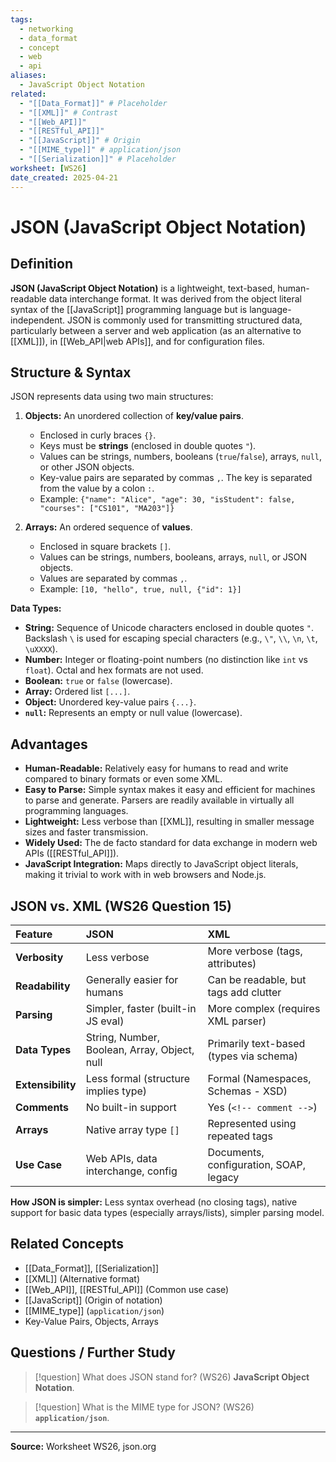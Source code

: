 ```yaml
---
tags:
  - networking
  - data_format
  - concept
  - web
  - api
aliases:
  - JavaScript Object Notation
related:
  - "[[Data_Format]]" # Placeholder
  - "[[XML]]" # Contrast
  - "[[Web_API]]"
  - "[[RESTful_API]]"
  - "[[JavaScript]]" # Origin
  - "[[MIME_type]]" # application/json
  - "[[Serialization]]" # Placeholder
worksheet: [WS26]
date_created: 2025-04-21
---
```

# JSON (JavaScript Object Notation)

## Definition

**JSON (JavaScript Object Notation)** is a lightweight, text-based, human-readable data interchange format. It was derived from the object literal syntax of the [[JavaScript]] programming language but is language-independent. JSON is commonly used for transmitting structured data, particularly between a server and web application (as an alternative to [[XML]]), in [[Web_API|web APIs]], and for configuration files.

## Structure & Syntax

JSON represents data using two main structures:

1.  **Objects:** An unordered collection of **key/value pairs**.
    -   Enclosed in curly braces `{}`.
    -   Keys must be **strings** (enclosed in double quotes `"`).
    -   Values can be strings, numbers, booleans (`true`/`false`), arrays, `null`, or other JSON objects.
    -   Key-value pairs are separated by commas `,`. The key is separated from the value by a colon `:`.
    -   Example: `{"name": "Alice", "age": 30, "isStudent": false, "courses": ["CS101", "MA203"]}`

2.  **Arrays:** An ordered sequence of **values**.
    -   Enclosed in square brackets `[]`.
    -   Values can be strings, numbers, booleans, arrays, `null`, or JSON objects.
    -   Values are separated by commas `,`.
    -   Example: `[10, "hello", true, null, {"id": 1}]`

**Data Types:**
- **String:** Sequence of Unicode characters enclosed in double quotes `"`. Backslash `\` is used for escaping special characters (e.g., `\"`, `\\`, `\n`, `\t`, `\uXXXX`).
- **Number:** Integer or floating-point numbers (no distinction like `int` vs `float`). Octal and hex formats are not used.
- **Boolean:** `true` or `false` (lowercase).
- **Array:** Ordered list `[...]`.
- **Object:** Unordered key-value pairs `{...}`.
- **`null`:** Represents an empty or null value (lowercase).

## Advantages

- **Human-Readable:** Relatively easy for humans to read and write compared to binary formats or even some XML.
- **Easy to Parse:** Simple syntax makes it easy and efficient for machines to parse and generate. Parsers are readily available in virtually all programming languages.
- **Lightweight:** Less verbose than [[XML]], resulting in smaller message sizes and faster transmission.
- **Widely Used:** The de facto standard for data exchange in modern web APIs ([[RESTful_API]]).
- **JavaScript Integration:** Maps directly to JavaScript object literals, making it trivial to work with in web browsers and Node.js.

## JSON vs. XML (WS26 Question 15)

| Feature         | JSON                                | XML                                       |
| :-------------- | :---------------------------------- | :---------------------------------------- |
| **Verbosity**   | Less verbose                        | More verbose (tags, attributes)           |
| **Readability** | Generally easier for humans       | Can be readable, but tags add clutter     |
| **Parsing**     | Simpler, faster (built-in JS eval)  | More complex (requires XML parser)        |
| **Data Types**  | String, Number, Boolean, Array, Object, null | Primarily text-based (types via schema) |
| **Extensibility**| Less formal (structure implies type)| Formal (Namespaces, Schemas - XSD)      |
| **Comments**    | No built-in support                 | Yes (`<!-- comment -->`)                 |
| **Arrays**      | Native array type `[]`              | Represented using repeated tags           |
| **Use Case**    | Web APIs, data interchange, config  | Documents, configuration, SOAP, legacy    |

**How JSON is simpler:** Less syntax overhead (no closing tags), native support for basic data types (especially arrays/lists), simpler parsing model.

## Related Concepts
- [[Data_Format]], [[Serialization]]
- [[XML]] (Alternative format)
- [[Web_API]], [[RESTful_API]] (Common use case)
- [[JavaScript]] (Origin of notation)
- [[MIME_type]] (`application/json`)
- Key-Value Pairs, Objects, Arrays

## Questions / Further Study
>[!question] What does JSON stand for? (WS26)
> **JavaScript Object Notation**.

>[!question] What is the MIME type for JSON? (WS26)
> **`application/json`**.

---
**Source:** Worksheet WS26, json.org